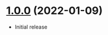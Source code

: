 <a name="1.0.0"></a>
# [1.0.0](https://github.com/faker-javascript/animal) (2022-01-09)
* Initial release
